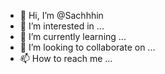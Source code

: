 - 👋 Hi, I’m @Sachhhin
- 👀 I’m interested in ...
- 🌱 I’m currently learning ...
- 💞️ I’m looking to collaborate on ...
- 📫 How to reach me ...

<!---
Sachhhin/Sachhhin is a ✨ special ✨ repository because its `README.md` (this file) appears on your GitHub profile.
You can click the Preview link to take a look at your changes.
--->
